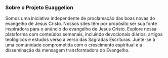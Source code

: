 ### Sobre o Projeto Euaggelion

Somos uma iniciativa independente de proclamação das boas novas do evangelho de Jesus Cristo. Nossos sites têm por propósito ser sua fonte inspiradora para o anúncio do evangelho de Jesus Cristo. Explore nossa plataforma com conteúdos semanais, incluindo devocionais diários, artigos teológicos e estudos verso a verso das Sagradas Escrituras. Junte-se à uma comunidade comprometida com o crescimento espiritual e a disseminação da mensagem transformadora do Evangelho.
